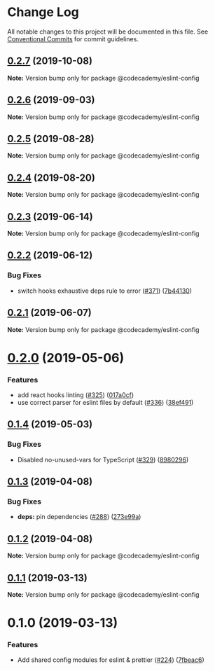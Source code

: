 # Change Log

All notable changes to this project will be documented in this file.
See [Conventional Commits](https://conventionalcommits.org) for commit guidelines.

## [0.2.7](http://github.com/Codecademy/client-modules/packages/eslint-config/compare/@codecademy/eslint-config@0.2.6...@codecademy/eslint-config@0.2.7) (2019-10-08)

**Note:** Version bump only for package @codecademy/eslint-config





## [0.2.6](http://github.com/Codecademy/client-modules/packages/eslint-config/compare/@codecademy/eslint-config@0.2.3...@codecademy/eslint-config@0.2.6) (2019-09-03)

**Note:** Version bump only for package @codecademy/eslint-config

## [0.2.5](http://github.com/Codecademy/client-modules/packages/eslint-config/compare/@codecademy/eslint-config@0.2.3...@codecademy/eslint-config@0.2.5) (2019-08-28)

**Note:** Version bump only for package @codecademy/eslint-config

## [0.2.4](http://github.com/Codecademy/client-modules/packages/eslint-config/compare/@codecademy/eslint-config@0.2.3...@codecademy/eslint-config@0.2.4) (2019-08-20)

**Note:** Version bump only for package @codecademy/eslint-config

## [0.2.3](http://github.com/Codecademy/client-modules/packages/eslint-config/compare/@codecademy/eslint-config@0.2.2...@codecademy/eslint-config@0.2.3) (2019-06-14)

**Note:** Version bump only for package @codecademy/eslint-config

## [0.2.2](http://github.com/Codecademy/client-modules/packages/eslint-config/compare/@codecademy/eslint-config@0.2.1...@codecademy/eslint-config@0.2.2) (2019-06-12)

### Bug Fixes

- switch hooks exhaustive deps rule to error ([#371](http://github.com/Codecademy/client-modules/packages/eslint-config/issues/371)) ([7b44130](http://github.com/Codecademy/client-modules/packages/eslint-config/commit/7b44130))

## [0.2.1](http://github.com/Codecademy/client-modules/packages/eslint-config/compare/@codecademy/eslint-config@0.2.0...@codecademy/eslint-config@0.2.1) (2019-06-07)

**Note:** Version bump only for package @codecademy/eslint-config

# [0.2.0](http://github.com/Codecademy/client-modules/packages/eslint-config/compare/@codecademy/eslint-config@0.1.4...@codecademy/eslint-config@0.2.0) (2019-05-06)

### Features

- add react hooks linting ([#325](http://github.com/Codecademy/client-modules/packages/eslint-config/issues/325)) ([017a0cf](http://github.com/Codecademy/client-modules/packages/eslint-config/commit/017a0cf))
- use correct parser for eslint files by default ([#336](http://github.com/Codecademy/client-modules/packages/eslint-config/issues/336)) ([38ef491](http://github.com/Codecademy/client-modules/packages/eslint-config/commit/38ef491))

## [0.1.4](http://github.com/Codecademy/client-modules/packages/eslint-config/compare/@codecademy/eslint-config@0.1.3...@codecademy/eslint-config@0.1.4) (2019-05-03)

### Bug Fixes

- Disabled no-unused-vars for TypeScript ([#329](http://github.com/Codecademy/client-modules/packages/eslint-config/issues/329)) ([8980296](http://github.com/Codecademy/client-modules/packages/eslint-config/commit/8980296))

## [0.1.3](http://github.com/Codecademy/client-modules/packages/eslint-config/compare/@codecademy/eslint-config@0.1.2...@codecademy/eslint-config@0.1.3) (2019-04-08)

### Bug Fixes

- **deps:** pin dependencies ([#288](http://github.com/Codecademy/client-modules/packages/eslint-config/issues/288)) ([273e99a](http://github.com/Codecademy/client-modules/packages/eslint-config/commit/273e99a))

## [0.1.2](http://github.com/Codecademy/client-modules/packages/eslint-config/compare/@codecademy/eslint-config@0.1.1...@codecademy/eslint-config@0.1.2) (2019-04-08)

**Note:** Version bump only for package @codecademy/eslint-config

## [0.1.1](http://github.com/Codecademy/client-modules/packages/eslint-config/compare/@codecademy/eslint-config@0.1.0...@codecademy/eslint-config@0.1.1) (2019-03-13)

**Note:** Version bump only for package @codecademy/eslint-config

# 0.1.0 (2019-03-13)

### Features

- Add shared config modules for eslint & prettier ([#224](http://github.com/Codecademy/client-modules/packages/eslint-config/issues/224)) ([7fbeac6](http://github.com/Codecademy/client-modules/packages/eslint-config/commit/7fbeac6))
